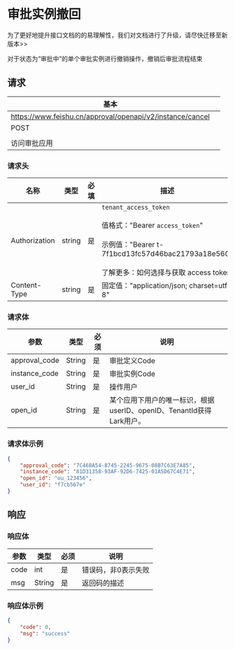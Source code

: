 # 审批实例撤回
<md-alert type="error">
为了更好地提升接口文档的的易理解性，我们对文档进行了升级，请尽快迁移至新版本>>
</md-alert>

对于状态为“审批中”的单个审批实例进行撤销操作，撤销后审批流程结束
## 请求
| 基本 |  |
| --- | --- |
| https://www.feishu.cn/approval/openapi/v2/instance/cancel |
| POST |
|  |
| 访问审批应用 |


### 请求头
| 名称 | 类型 | 必填 | 描述 |
| --- | --- | --- | --- |
| Authorization | string | 是 | `tenant_access_token`<br> <br>值格式："Bearer `access_token`"<br><br>示例值："Bearer t-7f1bcd13fc57d46bac21793a18e560"<br> <br> 了解更多：如何选择与获取 access token |
| Content-Type | string | 是 | 固定值："application/json; charset=utf-8" |



### 请求体

|参数|类型|必须|说明|
|-|-|-|-|
|approval_code|String|是|审批定义Code|
|instance_code|String|是|审批实例Code|
|user_id|String|是|操作用户|
|open_id|String|是|某个应用下用户的唯一标识，根据userID、openID、TenantId获得Lark用户。|


### 请求体示例

```json
{
    "approval_code": "7C468A54-8745-2245-9675-08B7C63E7A85",
    "instance_code": "81D31358-93AF-92D6-7425-01A5D67C4E71",
    "open_id": "ou_123456",
    "user_id": "f7cb567e"
}
```

## 响应

### 响应体

|参数|类型|必须|说明|
|-|-|-|-|
|code|int|是|错误码，非0表示失败|
|msg|String|是|返回码的描述|

### 响应体示例

```json
{
    "code": 0,
    "msg": "success"
}
```

